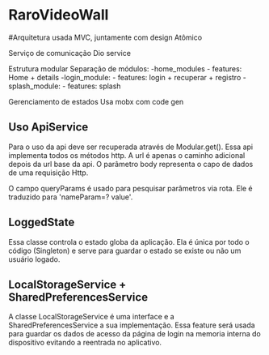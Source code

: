# RaroVideoWall


#Arquitetura usada
MVC, juntamente com design Atômico

Serviço de comunicação
Dio service

Estrutura modular
Separação de módulos:
	-home_modules
 		- features: Home + details
	-login_module: 
		- features: login + recuperar + registro
	-splash_module: 
		- features: splash

Gerenciamento de estados
Usa mobx com code gen 	 


## Uso ApiService
Para o uso da api deve ser recuperada através de Modular.get(). Essa api implementa todos os métodos http. A url é  apenas o caminho adicional depois da url base da api. O parâmetro body representa o capo de dados de uma requisição Http. 

O campo queryParams é usado para pesquisar parâmetros via rota. Ele é traduzido para 'nameParam=? value'. 

## LoggedState
Essa classe controla o estado globa da aplicação. Ela é única por todo o código (Singleton)	e serve para guardar o estado se existe ou não um usuário logado.

## LocalStorageService + SharedPreferencesService
A classe LocalStorageService é uma interface e a SharedPreferencesService a sua implementação. Essa feature será usada para guardar os dados de acesso da página de login na memoria interna do dispositivo evitando a reentrada no aplicativo.

